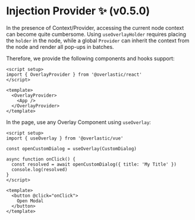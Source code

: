 # Injection Provider ✨ (v0.5.0)

In the presence of Context/Provider, accessing the current node context can become quite cumbersome. Using `useOverlayHolder` requires placing the `holder` in the node, while a global `Provider` can inherit the context from the node and render all pop-ups in batches.

Therefore, we provide the following components and hooks support:

```vue
<script setup>
import { OverlayProvider } from '@overlastic/react'
</script>

<template>
  <OverlayProvider>
    <App />
  </OverlayProvider>
</template>
```

In the page, use any Overlay Component using `useOverlay`:

```vue
<script setup>
import { useOverlay } from '@overlastic/vue'

const openCustomDialog = useOverlay(CustomDialog)

async function onClick() {
  const resolved = await openCustomDialog({ title: 'My Title' })
  console.log(resolved)
}
</script>

<template>
  <button @click="onClick">
    Open Modal
  </button>
</template>
```
